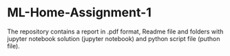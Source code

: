# ML-Home-Assignment-1

The repository contains a report in .pdf format, Readme file and folders with jupyter notebook solution (jupyter notebook) and python script file (puthon file).

